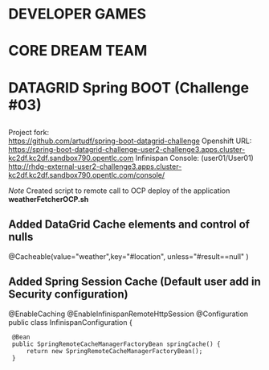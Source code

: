 # DEVELOPER GAMES
# CORE DREAM TEAM
# DATAGRID Spring BOOT (Challenge #03)
##
Project fork:  
https://github.com/artudf/spring-boot-datagrid-challenge
Openshift URL:  
https://spring-boot-datagrid-challenge-user2-challenge3.apps.cluster-kc2df.kc2df.sandbox790.opentlc.com
Infinispan Console:  (user01/User01)  
http://rhdg-external-user2-challenge3.apps.cluster-kc2df.kc2df.sandbox790.opentlc.com/console/

*Note*
Created script to remote call to OCP deploy of the application
**weatherFetcherOCP.sh**

## Added DataGrid Cache elements and control of nulls  
   @Cacheable(value="weather",key="#location", unless="#result==null" )  

## Added Spring Session Cache (Default user add in Security configuration)
@EnableCaching
@EnableInfinispanRemoteHttpSession
@Configuration
public class InfinispanConfiguration {

     @Bean
     public SpringRemoteCacheManagerFactoryBean springCache() {
         return new SpringRemoteCacheManagerFactoryBean();
     }


